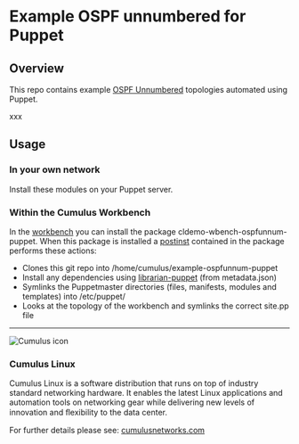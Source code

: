 # Example OSPF unnumbered for Puppet

## Overview

This repo contains example [OSPF Unnumbered](http://docs.cumulusnetworks.com/display/CL25/Open+Shortest+Path+First+-+OSPF+-+Protocol) topologies automated using Puppet.

xxx

## Usage

### In your own network

Install these modules on your Puppet server.

### Within the Cumulus Workbench

In the [workbench](http://cumulusnetworks.com/cumulus-workbench/) you can install the package cldemo-wbench-ospfunnum-puppet. When this package is installed a [postinst](https://github.com/CumulusNetworks/cldemo/blob/master/pkgs/workbench/cldemo-wbench-ospfunnum-puppet/debian/DEBIAN/postinst) contained in the package performs these actions:

* Clones this git repo into /home/cumulus/example-ospfunnum-puppet
* Install any dependencies using [librarian-puppet](https://github.com/rodjek/librarian-puppet) (from metadata.json)
* Symlinks the Puppetmaster directories (files, manifests, modules and templates) into /etc/puppet/
* Looks at the topology of the workbench and symlinks the correct site.pp file

***

![Cumulus icon](http://cumulusnetworks.com/static/cumulus/img/logo_2014.png)

### Cumulus Linux

Cumulus Linux is a software distribution that runs on top of industry standard 
networking hardware. It enables the latest Linux applications and automation 
tools on networking gear while delivering new levels of innovation and 
ﬂexibility to the data center.

For further details please see: [cumulusnetworks.com](http://www.cumulusnetworks.com)

